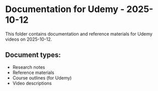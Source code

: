 # Documentation for Udemy - 2025-10-12

This folder contains documentation and reference materials for Udemy videos on 2025-10-12.

## Document types:
- Research notes
- Reference materials
- Course outlines (for Udemy)
- Video descriptions
